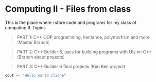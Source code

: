# Computing II - Files from class
This is the place where i store code and programs for my class of computing II.
Topics
>PART 1: C++ OOP programming, heritance, polymorfism and more	(Master Branch)

>PART 2: C++ Builder 6, uses for building programs with UIs on C++	(Branch about projects)

>PART 3: C++ Builder 6 final projects (Ken Ken project)

```cpp
cout << "Hello world cliche"
```
